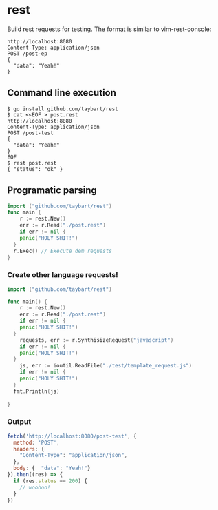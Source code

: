 # rest

Build rest requests for testing. The format is similar to vim-rest-console:

```http
http://localhost:8080
Content-Type: application/json
POST /post-ep
{
  "data": "Yeah!"
}
```

## Command line execution

```shell
$ go install github.com/taybart/rest
$ cat <<EOF > post.rest
http://localhost:8080
Content-Type: application/json
POST /post-test
{
  "data": "Yeah!"
}
EOF
$ rest post.rest
{ "status": "ok" }
```

## Programatic parsing

```go
import ("github.com/taybart/rest")
func main {
	r := rest.New()
	err := r.Read("./post.rest")
	if err != nil {
    panic("HOLY SHIT!")
  }
  r.Exec() // Execute dem requests
}
```


### Create other language requests!

```go
import ("github.com/taybart/rest")

func main() {
	r := rest.New()
	err := r.Read("./post.rest")
	if err != nil {
    panic("HOLY SHIT!")
  }
	requests, err := r.SynthisizeRequest("javascript")
	if err != nil {
    panic("HOLY SHIT!")
  }
	js, err := ioutil.ReadFile("./test/template_request.js")
	if err != nil {
    panic("HOLY SHIT!")
  }
  fmt.Println(js) 
  
}
```

### Output

```javascript
fetch('http://localhost:8080/post-test', {
  method: 'POST',
  headers: {
    "Content-Type": "application/json",
  },
  body: {  "data": "Yeah!"}
}).then((res) => {
  if (res.status == 200) {
    // woohoo!
  }
})
```
